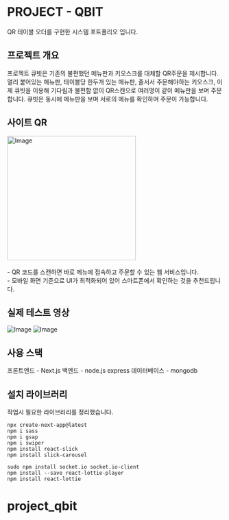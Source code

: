 # PROJECT - QBIT

QR 테이블 오더를 구현한 시스템 포트폴리오 입니다.

## 프로젝트 개요

프로젝트 큐빗은 기존의 불편했던 메뉴판과 키오스크를 대체할 QR주문을 제시합니다. 멀리 붙어있는 메뉴판, 테이블당 한두개 있는 메뉴판, 줄서서 주문해야하는 키오스크, 이제 큐빗을 이용해 기다림과 불편함 없이 QR스캔으로 여러명이 같이 메뉴판을 보며 주문합니다. 큐빗은 동시에 메뉴판을 보며 서로의 메뉴를 확인하며 주문이 가능합니다.

## 사이트 QR
<img width="300" height="290" alt="Image" src="https://github.com/user-attachments/assets/f5caacc7-eebc-403f-a1cd-08223d26184f" />
<br /><br />
- QR 코드를 스캔하면 바로 메뉴에 접속하고 주문할 수 있는 웹 서비스입니다.<br />
- 모바일 화면 기준으로 UI가 최적화되어 있어 스마트폰에서 확인하는 것을 추천드립니다.

## 실제 테스트 영상

![Image](https://github.com/user-attachments/assets/c7c92cf6-e350-41d5-ac70-7ad0c32a7e0d)
![Image](https://github.com/user-attachments/assets/9195fb47-8e7a-4218-8f03-df4815376565)

## 사용 스택

프론트엔드 - Next.js
백엔드 - node.js express
데이터베이스 - mongodb

## 설치 라이브러리

작업시 필요한 라이브러리를 정리했습니다.

```
npx create-next-app@latest
npm i sass
npm i gsap
npm i swiper
npm install react-slick
npm install slick-carousel

sudo npm install socket.io socket.io-client
npm install --save react-lottie-player
npm install react-lottie
```
# project_qbit

